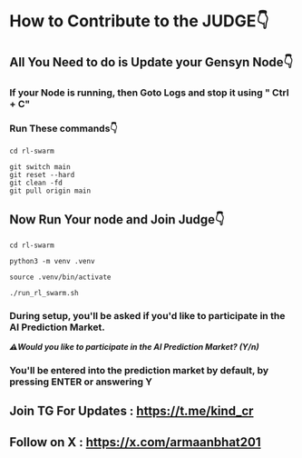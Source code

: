 # How to Contribute to the JUDGE👇

## All You Need to do is Update your Gensyn Node👇

### If your Node is running, then Goto Logs and stop it using " Ctrl + C" 

### Run These commands👇
```
cd rl-swarm
```

```
git switch main
git reset --hard
git clean -fd
git pull origin main
```

## Now Run Your node and Join Judge👇
```
cd rl-swarm

python3 -m venv .venv

source .venv/bin/activate

./run_rl_swarm.sh
```

### During setup, you'll be asked if you'd like to participate in the AI Prediction Market.

***⚠️Would you like to participate in the AI Prediction Market? (Y/n)***

### You'll be entered into the prediction market by default, by pressing ENTER or answering Y


## Join TG For Updates : https://t.me/kind_cr
## Follow on X : https://x.com/armaanbhat201
